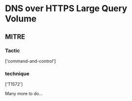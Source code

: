 # DNS over HTTPS Large Query Volume

## MITRE

### Tactic
['command-and-control']

### technique
['T1572']

Many more to do...
